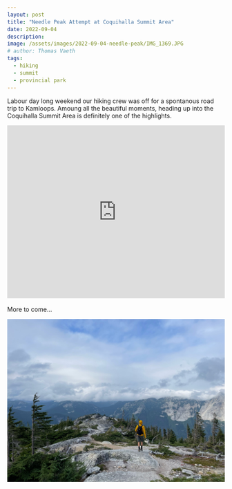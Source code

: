 ```yaml
---
layout: post
title: "Needle Peak Attempt at Coquihalla Summit Area"
date: 2022-09-04
description: 
image: /assets/images/2022-09-04-needle-peak/IMG_1369.JPG
# author: Thomas Vaeth
tags: 
  - hiking
  - summit
  - provincial park
---
```

Labour day long weekend our hiking crew was off for a spontanous road trip to Kamloops. Amoung all the beautiful moments, heading up into the Coquihalla Summit Area is definitely one of the highlights. 

<iframe class="alltrails" src="https://www.alltrails.com/widget/recording/evening-hike-at-needle-peak-trail-96bea0e?u=m" width="100%" height="400" frameborder="0" scrolling="no" marginheight="0" marginwidth="0" title="AllTrails: Trail Guides and Maps for Hiking, Camping, and Running"></iframe>

More to come...

![Placeholder](/assets/images/2022-09-04-needle-peak/IMG_1421.JPG)
<!-- ![Placeholder](/assets/images/20220904-coquihalla/IMG_1421.JPG#full) -->
